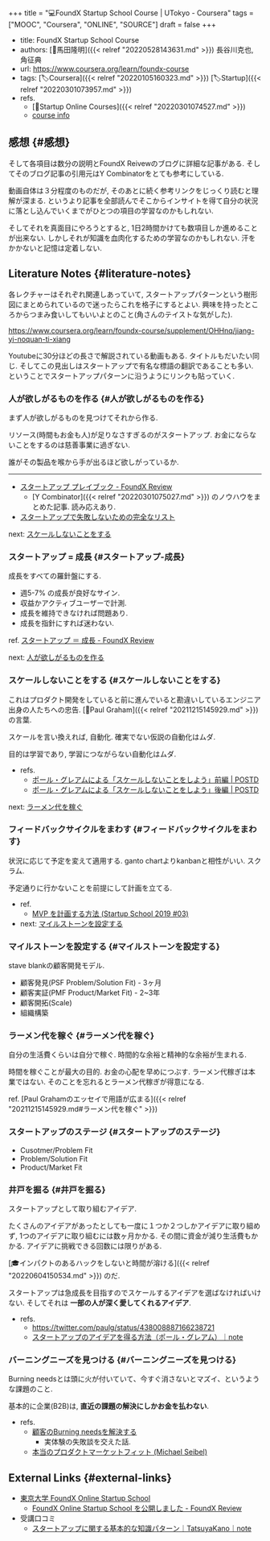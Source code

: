 +++
title = "💻FoundX Startup School Course | UTokyo - Coursera"
tags = ["MOOC", "Coursera", "ONLINE", "SOURCE"]
draft = false
+++

-   title: FoundX Startup School Course
-   authors: [👨馬田隆明]({{< relref "20220528143631.md" >}}) 長谷川克也, 角征典
-   url: <https://www.coursera.org/learn/foundx-course>
-   tags: [🏷Coursera]({{< relref "20220105160323.md" >}}) [🏷Startup]({{< relref "20220301073957.md" >}})
-   refs.
    -   [📝Startup Online Courses]({{< relref "20220301074527.md" >}})
    -   [course info](https://www.coursera.org/learn/foundx-course/home/info)


## 感想 {#感想}

そして各項目は数分の説明とFoundX Reivewのブログに詳細な記事がある. そしてそのブログ記事の引用元はY Combinatorをとても参考にしている.

動画自体は３分程度のものだが, そのあとに続く参考リンクをじっくり読むと理解が深まる. というより記事を全部読んでそこからインサイトを得て自分の状況に落とし込んでいくまでがひとつの項目の学習なのかもしれない.

そしてそれを真面目にやろうとすると, 1日2時間かけても数項目しか進めることが出来ない. しかしそれが知識を血肉化するための学習なのかもしれない. 汗をかかないと記憶は定着しない.


## Literature Notes {#literature-notes}

各レクチャーはそれぞれ関連しあっていて, スタートアップパターンという樹形図にまとめられているので迷ったらこれを格子にするとよい. 興味を持ったところからつまみ食いしてもいいよとのこと(角さんのテイストな気がした).

<https://www.coursera.org/learn/foundx-course/supplement/OHHnq/jiang-yi-noquan-ti-xiang>

Youtubeに30分ほどの長さで解説されている動画もある. タイトルもだいたい同じ. そしてこの見出しはスタートアップで有名な標語の翻訳であることも多い. ということでスタートアップパターンに沿うようにリンクも貼っていく.


### 人が欲しがるものを作る {#人が欲しがるものを作る}

まず人が欲しがるものを見つけてそれから作る.

リソース(時間もお金も人)が足りなさすぎるのがスタートアップ. お金にならないことをするのは慈善事業に過ぎない.

誰がその製品を喉から手が出るほど欲しがっているか.

---

-   [スタートアップ プレイブック - FoundX Review](https://review.foundx.jp/entry/startup_playbook_sam_altman_y_combinator)
    -   [Y Combinator]({{< relref "20220301075027.md" >}}) のノウハウをまとめた記事. 読み応えあり.
-   [スタートアップで失敗しないための完全なリスト](https://review.foundx.jp/entry/how-not-to-fail)

next: [スケールしないことをする](#スケールしないことをする)


### スタートアップ = 成長 {#スタートアップ-成長}

成長をすべての羅針盤にする.

-   週5-7% の成長が良好なサイン.
-   収益かアクティブユーザーで計測.
-   成長を維持できなければ問題あり.
-   成長を指針にすれば迷わない.

ref. [スタートアップ ＝ 成長 - FoundX Review](https://review.foundx.jp/entry/startup-growth)

next: [人が欲しがるものを作る](#人が欲しがるものを作る)


### スケールしないことをする {#スケールしないことをする}

これはプロダクト開発をしていると前に進んでいると勘違いしているエンジニア出身の人たちへの忠告. [👨Paul Graham]({{< relref "20211215145929.md" >}}) の言葉.

スケールを言い換えれば, 自動化. 確実でない仮説の自動化はムダ.

目的は学習であり, 学習につながらない自動化はムダ.

-   refs.
    -   [ポール・グレアムによる「スケールしないことをしよう」前編 | POSTD](https://postd.cc/do-things-that-dont-scale/)
    -   [ポール・グレアムによる「スケールしないことをしよう」後編 | POSTD](https://postd.cc/do-things-that-dont-scale-2/)

next: [ラーメン代を稼ぐ](#ラーメン代を稼ぐ)


### フィードバックサイクルをまわす {#フィードバックサイクルをまわす}

状況に応じて予定を変えて適用する. ganto chartよりkanbanと相性がいい. スクラム.

予定通りに行かないことを前提にして計画を立てる.

-   ref.
    -   [MVP を計画する方法 (Startup School 2019 #03) ](https://review.foundx.jp/entry/how-to-plan-an-mvp)
-   next: [マイルストーンを設定する](#マイルストーンを設定する)


### マイルストーンを設定する {#マイルストーンを設定する}

stave blankの顧客開発モデル.

-   顧客発見(PSF Problem/Solution Fit) - 3ヶ月
-   顧客実証(PMF Product/Market Fit) - 2~3年
-   顧客開拓(Scale)
-   組織構築


### ラーメン代を稼ぐ {#ラーメン代を稼ぐ}

自分の生活費くらいは自分で稼ぐ. 時間的な余裕と精神的な余裕が生まれる.

時間を稼ぐことが最大の目的. お金の心配を早めにつぶす. ラーメン代稼ぎは本業ではない. そのことを忘れるとラーメン代稼ぎが得意になる.

ref. [Paul Grahamのエッセイで用語が広まる]({{< relref "20211215145929.md#ラーメン代を稼ぐ" >}})


### スタートアップのステージ {#スタートアップのステージ}

-   Cusotmer/Problem Fit
-   Problem/Solution Fit
-   Product/Market Fit


### 井戸を掘る {#井戸を掘る}

スタートアップとして取り組むアイデア.

たくさんのアイデアがあったとしても一度に１つか２つしかアイデアに取り組めず, 1つのアイデアに取り組むには数ヶ月かかる. その間に資金が減り生活費もかかる. アイデアに挑戦できる回数には限りがある.

[🎓インパクトのあるハックをしないと時間が溶ける]({{< relref "20220604150534.md" >}}) のだ.

スタートアップは急成長を目指すのでスケールするアイデアを選ばなければいけない. そしてそれは **一部の人が深く愛してくれるアイデア**.

-   refs.
    -   <https://twitter.com/paulg/status/438008887166238721>
    -   [スタートアップのアイデアを得る方法（ポール・グレアム）｜note](https://note.com/abirdwhale/n/nbe59e38f2d37)


### バーニングニーズを見つける {#バーニングニーズを見つける}

Burning needsとは頭に火が付いていて、今すぐ消さないとマズイ、というような課題のこと.

基本的に企業(B2B)は, **直近の課題の解決にしかお金を払わない**.

-   refs.
    -   [顧客のBurning needsを解決する](https://chikathreesix.com/burning-needs)
        -   実体験の失敗談を交えた話.
    -   [本当のプロダクトマーケットフィット (Michael Seibel)](https://review.foundx.jp/entry/the-real-product-market-fit)


## External Links {#external-links}

-   [東京大学 FoundX Online Startup School](https://school.foundx.jp/)
    -   [FoundX Online Startup School を公開しました - FoundX Review](https://review.foundx.jp/entry/online-starutp-school)
-   受講口コミ
    -   [スタートアップに関する基本的な知識パターン｜TatsuyaKano｜note](https://note.com/tatsuoo000/n/n529c3ca89181)
